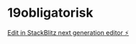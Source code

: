# 19obligatorisk

[Edit in StackBlitz next generation editor ⚡️](https://stackblitz.com/~/github.com/Mads15/19obligatorisk)